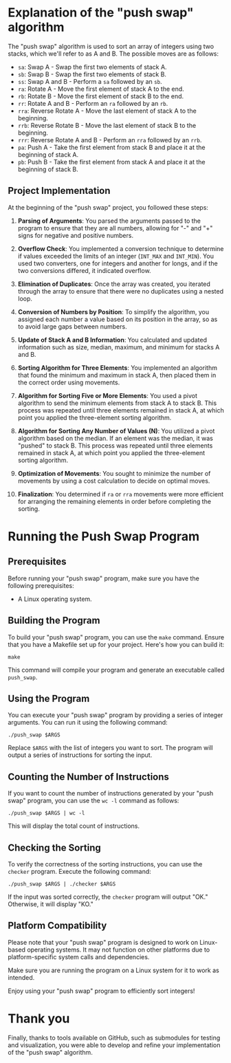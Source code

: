 # Explanation of the "push swap" algorithm

The "push swap" algorithm is used to sort an array of integers using two stacks, which we'll refer to as A and B. The possible moves are as follows:

- `sa`: Swap A - Swap the first two elements of stack A.
- `sb`: Swap B - Swap the first two elements of stack B.
- `ss`: Swap A and B - Perform a `sa` followed by an `sb`.
- `ra`: Rotate A - Move the first element of stack A to the end.
- `rb`: Rotate B - Move the first element of stack B to the end.
- `rr`: Rotate A and B - Perform an `ra` followed by an `rb`.
- `rra`: Reverse Rotate A - Move the last element of stack A to the beginning.
- `rrb`: Reverse Rotate B - Move the last element of stack B to the beginning.
- `rrr`: Reverse Rotate A and B - Perform an `rra` followed by an `rrb`.
- `pa`: Push A - Take the first element from stack B and place it at the beginning of stack A.
- `pb`: Push B - Take the first element from stack A and place it at the beginning of stack B.

## Project Implementation

At the beginning of the "push swap" project, you followed these steps:

1. **Parsing of Arguments**: You parsed the arguments passed to the program to ensure that they are all numbers, allowing for "-" and "+" signs for negative and positive numbers.

2. **Overflow Check**: You implemented a conversion technique to determine if values exceeded the limits of an integer (`INT_MAX` and `INT_MIN`). You used two converters, one for integers and another for longs, and if the two conversions differed, it indicated overflow.

3. **Elimination of Duplicates**: Once the array was created, you iterated through the array to ensure that there were no duplicates using a nested loop.

4. **Conversion of Numbers by Position**: To simplify the algorithm, you assigned each number a value based on its position in the array, so as to avoid large gaps between numbers.

5. **Update of Stack A and B Information**: You calculated and updated information such as size, median, maximum, and minimum for stacks A and B.

6. **Sorting Algorithm for Three Elements**: You implemented an algorithm that found the minimum and maximum in stack A, then placed them in the correct order using movements.

7. **Algorithm for Sorting Five or More Elements**: You used a pivot algorithm to send the minimum elements from stack A to stack B. This process was repeated until three elements remained in stack A, at which point you applied the three-element sorting algorithm.

8. **Algorithm for Sorting Any Number of Values (N)**: You utilized a pivot algorithm based on the median. If an element was the median, it was "pushed" to stack B. This process was repeated until three elements remained in stack A, at which point you applied the three-element sorting algorithm.

9. **Optimization of Movements**: You sought to minimize the number of movements by using a cost calculation to decide on optimal moves.

10. **Finalization**: You determined if `ra` or `rra` movements were more efficient for arranging the remaining elements in order before completing the sorting.

# Running the Push Swap Program

## Prerequisites

Before running your "push swap" program, make sure you have the following prerequisites:

- A Linux operating system.

## Building the Program

To build your "push swap" program, you can use the `make` command. Ensure that you have a Makefile set up for your project. Here's how you can build it:

```shell
make
```

This command will compile your program and generate an executable called `push_swap`.

## Using the Program

You can execute your "push swap" program by providing a series of integer arguments. You can run it using the following command:

```shell
./push_swap $ARGS
```

Replace `$ARGS` with the list of integers you want to sort. The program will output a series of instructions for sorting the input.

## Counting the Number of Instructions

If you want to count the number of instructions generated by your "push swap" program, you can use the `wc -l` command as follows:

```shell
./push_swap $ARGS | wc -l
```

This will display the total count of instructions.

## Checking the Sorting

To verify the correctness of the sorting instructions, you can use the `checker` program. Execute the following command:

```shell
./push_swap $ARGS | ./checker $ARGS
```

If the input was sorted correctly, the `checker` program will output "OK." Otherwise, it will display "KO."

## Platform Compatibility

Please note that your "push swap" program is designed to work on Linux-based operating systems. It may not function on other platforms due to platform-specific system calls and dependencies.

Make sure you are running the program on a Linux system for it to work as intended.

Enjoy using your "push swap" program to efficiently sort integers!

# Thank you

Finally, thanks to tools available on GitHub, such as submodules for testing and visualization, you were able to develop and refine your implementation of the "push swap" algorithm.
